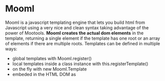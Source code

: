 ﻿Mooml
===========

Mooml is a javascript templating engine that lets you build html from Javascript using a very nice and clean syntax taking advantage of the power of Mootools.
**Mooml creates the actual dom elements** in the template, returning a single element if the template has one root or an array of elements if there are multiple roots.
Templates can be defined in multiple ways:
* global templates with Mooml.register()
* local templates inside a class instance with this.registerTemplate()
* on the fly with new Mooml.Template
* embeded in the HTML DOM as <script type="text/mooml">

![Screenshot](http://github.com/eneko/mooml/raw/master/screenshot.jpg)

How to use
----------

Creating Mooml templates is very easy:

	Mooml.register('mytemplate', function() {
		div({id: 'mydivid'},
			h2('Title'),
			p('Lorem Ipsum'),
			p(a({ href: 'http://example.com' }, 'click here'))
		);
	});

Or as an alternative:

	var template = new Mooml.Template('mytemplate', function() {
		div({id: 'mydivid'},
			h2('Title'),
			p('Lorem Ipsum'),
			p(a({ href: 'http://example.com' }, 'click here'))
		);
	});

Or in the DOM:

	<script type="text/mooml" name="mytemplate">
		div({id: 'mydivid'},
			h2('Title'),
			p('Lorem Ipsum'),
			p(a({ href: 'http://example.com' }, 'click here'))
		);
	</script>

All of the above templates will generate the following HTML structure, creating the dom elements for you. The first and third methods will register the template globally while the second one wont:

	<div id="mydivid">
		<h2>Title</h2>
		<p>Lorem Ipsum</p>
		<p><a href="http://example.com">click here</a></p>
	</div>

To render the template and generate the dom elements:

	var el = Mooml.render('mytemplate');
	var el = template.render();

Passing variables to a template can be done easily too:

	Mooml.register('mytemplate', function(params) {
		div({id: params.myDivId}
			// more code here
		);
	});
	var el = Mooml.render('mytemplate', { myDivId: 'newid' });

DOM defined templates have the default parameters data & index, so it's equivalent to:

	Mooml.register('mytemplate', function(data, index) {
		// template code
	});


Rendering template arrays
-----------------

Mooml allows rendering template arrays. This is, if we pass an array of data to the render function, it will render the template N times.
This is very useful when rendering list elements, table rows, or any other repetitive html layout:

	var elements = Mooml.render('mytemplate', [
		{ myDivId: 'div1' },
		{ myDivId: 'div2' },
		{ myDivId: 'div3' }
	]);

Will generate:

	<div id="div1"></div>
	<div id="div2"></div>
	<div id="div3"></div>


Evaluating templates on the fly
-----------------

Evaluating templates on the fly can be done by creating a template with the Mooml.Template constructor, although the evaluate step is redundant since the template it self contains a render function:

	var template = new Mooml.Template('mytemplate', function() {
		div('Template on the fly');
	});
	// Both of these calls return the same result:
	Mooml.evaluate(template); // returns <div>Template on the fly</div>
	template.render(); // returns <div>Template on the fly</div>


Globalizing Mooml
-----------------

Since version 1.1, if you wish to globalize Mooml you need to download and include mooml-globalize.js in your project, after including mooml.js.
This will make all Mooml engine template tag functions available at the window scope.

With mooml-globalize.js we can do this:

	var mydiv = div(options); // Same options as Mootools new Element()

Mooml globalized functions can also have nested elements, which makes very easy to create dom elements:

	var mydiv = div(options, 
		p('First paragraph'),
		p('Second paragraph'),
		div('Nested div:',
			span('div content')
		),
		Mooml.render('nested_template'),
		'Some <b>inline</b> <em>html</em> too'
	);

Please be aware that using Mooml globalized feature will pollute the window object scope, overriding any methods with the same name and/or possibly conflicting with other javascript libraries.


Do not want to globalize? Still can run Mooml inline
-----------------

Mooml can be used directly inline to create dom elements:

	var mydiv = Mooml.engine.tags.div({id:'mydiv'}, 'Inline div');

Better yet, you can build elements with children like this:

	var el;
	with (Mooml.engine.tags) {
		el = div({id:'mydiv',
			p('one paragraph'),
			p('another paragraph'),
			input({name:'email', type:'text', defaultValue:'test@example.com'})
		);
	}


Differences between Mooml and Jaml
-----------------

Mooml is based in Jaml, but it has some differences:

* Mooml code takes advantage of Mootools using classes, elements, etc
* Mooml does not return text as Jaml. Instead, it creates the dom elements in the template
* Mooml alows passing css in json format and events, like Mootools Element.set function does

